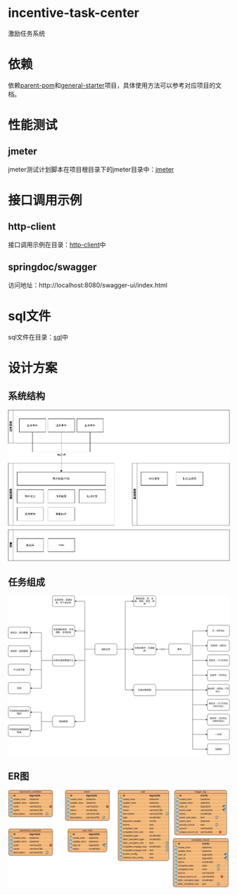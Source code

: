 # incentive-task-center

激励任务系统

# 依赖

依赖[parent-pom](https://github.com/pulllock/parent-pom)和[general-starter](https://github.com/pulllock/general-starter)项目，具体使用方法可以参考对应项目的文档。

# 性能测试

## jmeter

jmeter测试计划脚本在项目根目录下的jmeter目录中：[jmeter](./jmeter)

# 接口调用示例

## http-client

接口调用示例在目录：[http-client](./http-client)中

## springdoc/swagger

访问地址：http://localhost:8080/swagger-ui/index.html

# sql文件

sql文件在目录：[sql](./sql)中

# 设计方案

## 系统结构

![系统结构](./doc/系统结构.png)

## 任务组成

![任务组成](./doc/任务组成.png)

## ER图

![ER图](./doc/ER.jpg)